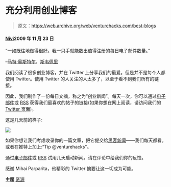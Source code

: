 # 充分利用创业博客

> 原文：<https://web.archive.org/web/venturehacks.com/best-blogs>

#### [Nivi](/web/20220928231345/https://venturehacks.com/about)2009 年 11 月 23 日

“一如既往地做得很好。我一只手就能数出值得注册的每日电子邮件数量。”

–[马特·奥斯特尔](https://web.archive.org/web/20220928231345/http://venturehacks.com/articles/best-blogs/comment-page-1#comment-9295)，[斯韦佩里](https://web.archive.org/web/20220928231345/http://sweepery.com/)

我们阅读了很多创业博客，并在 Twitter 上分享我们的最爱。但是并不是每个人都使用 Twitter。使用 Twitter 的人关注的人太多了，以至于看不到我们所有的链接。

因此，我们制作了一份每日文摘，称之为“创业新闻”。每天一次，你可以通过[电子邮件](https://web.archive.org/web/20220928231345/http://feedburner.google.com/fb/a/mailverify?uri=venturehacks-twitter&amp;loc=en_US)或 [RSS](https://web.archive.org/web/20220928231345/http://feeds.venturehacks.com/venturehacks-twitter) 获得我们最喜欢的帖子的链接(如果你想在网上阅读，请访问我们的 [Twitter 页面](https://web.archive.org/web/20220928231345/http://twitter.com/venturehacks))。

这是几天前的样子:

![](img/71f050b9449760945ee79565aa96a236.png)

如果你想让我们考虑收录你的一篇文章，把它提交给[黑客新闻](https://web.archive.org/web/20220928231345/http://news.ycombinator.com/)——我们每天都看。或者在推特上加上:“Tip @venturehacks”。

通过[电子邮件](https://web.archive.org/web/20220928231345/http://feedburner.google.com/fb/a/mailverify?uri=venturehacks-twitter&amp;loc=en_US)或 [RSS](https://web.archive.org/web/20220928231345/http://feeds.venturehacks.com/venturehacks-twitter) 试用几天启动新闻。请在评论中给我们你的反馈。

感谢 Mihai Parparita，他精彩的 Twitter 摘要让这一切成为可能。

**主题** [资源](https://web.archive.org/web/20220928231345/https://venturehacks.com/topics/resources)